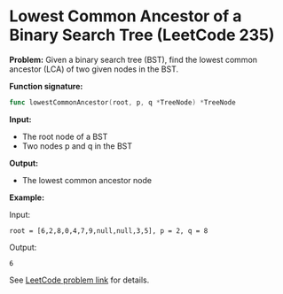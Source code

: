 # Lowest Common Ancestor of a Binary Search Tree (LeetCode 235)

**Problem:**
Given a binary search tree (BST), find the lowest common ancestor (LCA) of two given nodes in the BST.

**Function signature:**
```go
func lowestCommonAncestor(root, p, q *TreeNode) *TreeNode
```

**Input:**
- The root node of a BST
- Two nodes p and q in the BST

**Output:**
- The lowest common ancestor node

**Example:**

Input:
```
root = [6,2,8,0,4,7,9,null,null,3,5], p = 2, q = 8
```
Output:
```
6
```

See [LeetCode problem link](https://leetcode.com/problems/lowest-common-ancestor-of-a-binary-search-tree/) for details.
